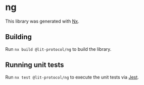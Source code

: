 # ng

This library was generated with [Nx](https://nx.dev).

## Building

Run `nx build @lit-protocol/ng` to build the library.

## Running unit tests

Run `nx test @lit-protocol/ng` to execute the unit tests via [Jest](https://jestjs.io).
